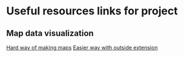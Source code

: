 # Useful resources links for project

## Map data visualization

[Hard way of making maps](https://jcutrer.com/python/learn-geopandas-plotting-usmaps)
[Easier way with outside extension](https://towardsdatascience.com/simplest-way-of-creating-a-choropleth-map-by-u-s-states-in-python-f359ada7735e)